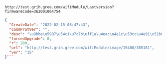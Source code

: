 `http://test.grih.gree.com/wifiModule/Lastversion?firmwareCode=362001064754`

```json
{
  "CreateDate": "2022-02-15 08:47:43",
  "commProtVer": "",
  "desc": "\u8bbe\u5907\u54c1\u7c7b\uff1a\u4eac\u4e1c\u53cc\u4e91\u51b0\u7bb1\r\n\u66f4\u65b0\u539f\u56e0\uff1a\u5185\u6d4b\u5347\u7ea7\r\n\u8d1f\u8d23\u4eba\uff1a\u8c2d\u9e3f\u5f6a",
  "forcedUpgrade": 0,
  "r": 200,
  "url": "http://test.grih.gree.com/wifiModule/image/15400/385181",
  "ver": "15"
}```